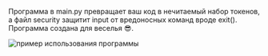 Программа в main.py превращает ваш код в нечитаемый набор токенов, а файл security защитит input от вредоносных команд вроде exit().
Программа создана для веселья 😎.

![пример использования программы](image/Снимок_экрана_2025-08-31_193030.png)
